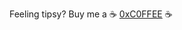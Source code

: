 Feeling tipsy?  Buy me a :coffee:  [0xC0FFEE](https://etherscan.io/address/0xC0FFEE682d236bcac0c86ebb24cc028aaeca33e6) :coffee:
